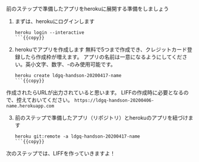 前のステップで準備したアプリをherokuに展開する準備をしましょう

1. まずは、herokuにログインします
    ```shell
    heroku login --interactive
    ```{{copy}}

2. herokuでアプリを作成します
無料で5つまで作成でき、クレジットカード登録したら作成枠が増えます。
アプリの名前は一意になるようにしてください。英小文字、数字、-のみ使用可能です。
    ```shell
    heroku create ldgq-handson-20200417-name
    ```{{copy}}
作成されたらURLが出力されていると思います。
LIFFの作成時に必要となるので、控えておいてください。
    `https://ldgq-handson-20200406-name.herokuapp.com`

3. 前のステップで準備したアプリ（リポジトリ）とherokuのアプリを紐づけます
    ```shell
    heroku git:remote -a ldgq-handson-20200417-name
    ```{{copy}}

次のステップでは、LIFFを作っていきますよ！
